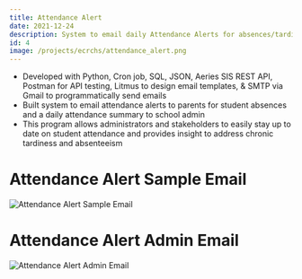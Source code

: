 ```yaml
---
title: Attendance Alert
date: 2021-12-24
description: System to email daily Attendance Alerts for absences/tardies to parents & students and a snapshot of the day’s attendance to school administrators.
id: 4
image: /projects/ecrchs/attendance_alert.png
---
```

- Developed with Python, Cron job, SQL, JSON, Aeries SIS REST API, Postman for API testing, Litmus to design email templates, & SMTP via Gmail to programmatically send emails
- Built system to email attendance alerts to parents for student absences and a daily attendance summary to school admin 
- This program allows administrators and stakeholders to easily stay up to date on student attendance and provides insight to address chronic tardiness and absenteeism

# Attendance Alert Sample Email
![Attendance Alert Sample Email](/projects/ecrchs/attendance_alert.png)

# Attendance Alert Admin Email
![Attendance Alert Admin Email](/projects/ecrchs/attendance_alert_admin.png)